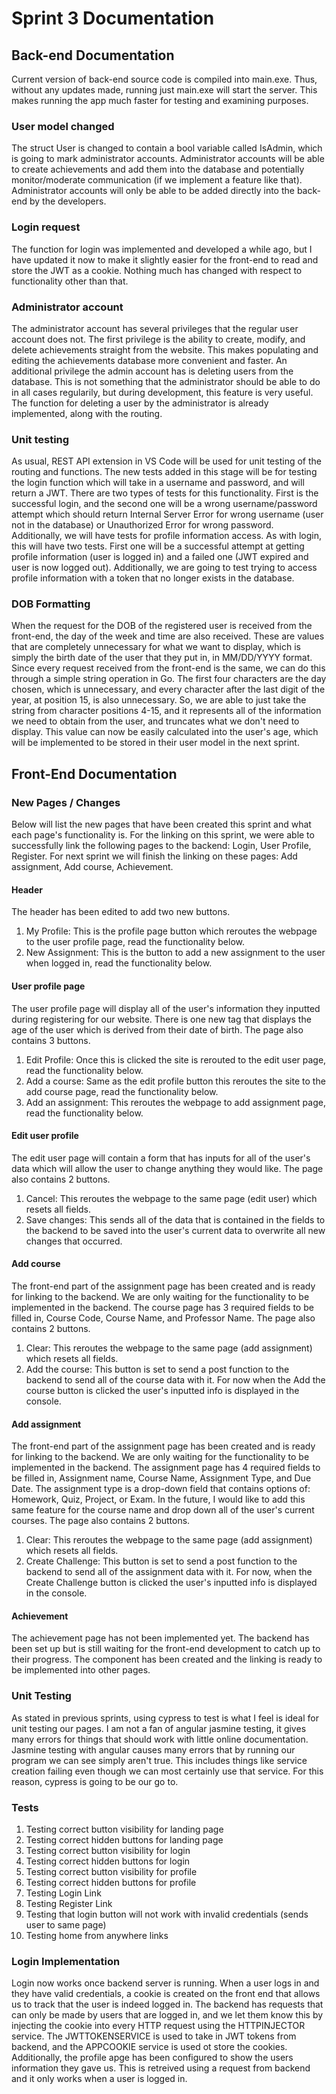 # Sprint 3 Documentation

## Back-end Documentation

Current version of back-end source code is compiled into main.exe. Thus, without any updates made, running just main.exe will start the server. This makes running the app much faster for testing and examining purposes. 

### User model changed
The struct User is changed to contain a bool variable called IsAdmin, which is going to mark administrator accounts. Administrator accounts will be able to create achievements and add them into the database and potentially monitor/moderate communication (if we implement a feature like that). Administrator accounts will only be able to be added directly into the back-end by the developers.

### Login request
The function for login was implemented and developed a while ago, but I have updated it now to make it slightly easier for the front-end to read and store the JWT as a cookie. Nothing much has changed with respect to functionality other than that. 

### Administrator account
The administrator account has several privileges that the regular user account does not. The first privilege is the ability to create, modify, and delete achievements straight from the website. This makes populating and editing the achievements database more convenient and faster. An additional privilege the admin account has is deleting users from the database. This is not something that the administrator should be able to do in all cases regularily, but during development, this feature is very useful. The function for deleting a user by the administrator is already implemented, along with the routing.

### Unit testing

As usual, REST API extension in VS Code will be used for unit testing of the routing and functions. The new tests added in this stage will be for testing the login function which will take in a username and password, and will return a JWT. There are two types of tests for this functionality. First is the successful login, and the second one will be a wrong username/password attempt which should return Internal Server Error for wrong username (user not in the database) or Unauthorized Error for wrong password. Additionally, we will have tests for profile information access. As with login, this will have two tests. First one will be a successful attempt at getting profile information (user is logged in) and a failed one (JWT expired and user is now logged out). Additionally, we are going to test trying to access profile information with a token that no longer exists in the database.

### DOB Formatting 

When the request for the DOB of the registered user is received from the front-end, the day of the week and time are also received. These are values that are completely unnecessary for what we want to display, which is simply the birth date of the user that they put in, in MM/DD/YYYY format. Since every request received from the front-end is the same, we can do this through a simple string operation in Go. The first four characters are the day chosen, which is unnecessary, and every character after the last digit of the year, at position 15, is also unnecessary. So, we are able to just take the string from character positions 4-15, and it represents all of the information we need to obtain from the user, and truncates what we don't need to display. This value can now be easily calculated into the user's age, which will be implemented to be stored in their user model in the next sprint. 

## Front-End Documentation

### New Pages / Changes
Below will list the new pages that have been created this sprint and what each page's functionality is.
For the linking on this sprint, we were able to successfully link the following pages to the backend: Login, User Profile, Register.
For next sprint we will finish the linking on these pages: Add assignment, Add course, Achievement.

#### Header
The header has been edited to add two new buttons. 
 1. My Profile: This is the profile page button which reroutes the webpage to the user profile page, read the functionality below.
 2. New Assignment: This is the button to add a new assignment to the user when logged in, read the functionality below.
 
#### User profile page
The user profile page will display all of the user's information they inputted during registering for our website.
There is one new tag that displays the age of the user which is derived from their date of birth.
The page also contains 3 buttons. 
 1. Edit Profile: Once this is clicked the site is rerouted to the edit user page, read the functionality below.
 2. Add a course: Same as the edit profile button this reroutes the site to the add course page, read the functionality below.
 3. Add an assignment: This reroutes the webpage to add assignment page, read the functionality below.

#### Edit user profile
The edit user page will contain a form that has inputs for all of the user's data which will allow the user to change anything they would like. 
The page also contains 2 buttons.
 1. Cancel: This reroutes the webpage to the same page (edit user) which resets all fields.
 2. Save changes: This sends all of the data that is contained in the fields to the backend to be saved into the user's current data to overwrite all new changes that occurred.

#### Add course
The front-end part of the assignment page has been created and is ready for linking to the backend. 
We are only waiting for the functionality to be implemented in the backend.
The course page has 3 required fields to be filled in,
Course Code, Course Name, and Professor Name.
The page also contains 2 buttons.
 1. Clear: This reroutes the webpage to the same page (add assignment) which resets all fields.
 2. Add the course: This button is set to send a post function to the backend to send all of the course data with it.
For now when the Add the course button is clicked the user's inputted info is displayed in the console.

#### Add assignment
The front-end part of the assignment page has been created and is ready for linking to the backend. 
We are only waiting for the functionality to be implemented in the backend.
The assignment page has 4 required fields to be filled in,
Assignment name, Course Name, Assignment Type, and Due Date.
The assignment type is a drop-down field that contains options of: Homework, Quiz, Project, or Exam.
In the future, I would like to add this same feature for the course name and drop down all of the user's current courses.
The page also contains 2 buttons.
 1. Clear: This reroutes the webpage to the same page (add assignment) which resets all fields.
 2. Create Challenge: This button is set to send a post function to the backend to send all of the assignment data with it.
For now, when the Create Challenge button is clicked the user's inputted info is displayed in the console.

#### Achievement
The achievement page has not been implemented yet. The backend has been set up but is still waiting for the front-end development to catch up to their progress.
The component has been created and the linking is ready to be implemented into other pages.



### Unit Testing
As stated in previous sprints, using cypress to test is what I feel is ideal for unit testing our pages. I am not a fan of angular jasmine testing, it gives many errors for things that should work with little online documentation. Jasmine testing with angular causes many errors that by running our program we can see simply aren't true. This includes things like service creation failing even though we can most certainly use that service. For this reason, cypress is going to be our go to.
### Tests
1. Testing correct button visibility for landing page
2. Testing correct hidden buttons for landing page
3. Testing correct button visibility for login
4. Testing correct hidden buttons for login
5. Testing correct button visibility for profile
6. Testing correct hidden buttons for profile
7. Testing Login Link
8. Testing Register Link
9. Testing that login button will not work with invalid credentials (sends user to same page)
10. Testing home from anywhere links

### Login Implementation
Login now works once backend server is running. When a user logs in and they have valid credentials, a cookie is created on the front end that allows us to track that the user is indeed logged in. The backend has requests that can only be made by users that are logged in, and we let them know this by injecting the cookie into every HTTP request using the HTTPINJECTOR service. The JWTTOKENSERVICE is used to take in JWT tokens from backend, and the APPCOOKIE service is used ot store the cookies. Additionally, the profile apge has been configured to show the users information they gave us. This is retreived using a request from backend and it only works when a user is logged in.
